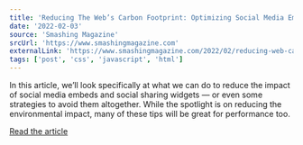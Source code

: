 ```yaml
---
title: 'Reducing The Web’s Carbon Footprint: Optimizing Social Media Embeds'
date: '2022-02-03'
source: 'Smashing Magazine'
srcUrl: 'https://www.smashingmagazine.com'
externalLink: 'https://www.smashingmagazine.com/2022/02/reducing-web-carbon-footprint-optimizing-social-media-embeds/'
tags: ['post', 'css', 'javascript', 'html']
---
```


In this article, we’ll look specifically at what we can do to reduce the impact of social media embeds and social sharing widgets — or even some strategies to avoid them altogether. While the spotlight is on reducing the environmental impact, many of these tips will be great for performance too.

[Read the article](https://www.smashingmagazine.com/2022/02/reducing-web-carbon-footprint-optimizing-social-media-embeds/)

